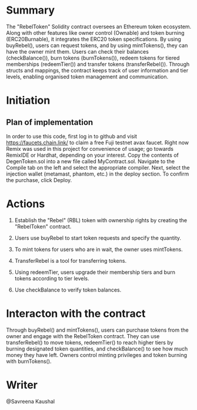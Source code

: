 # Summary
The "RebelToken" Solidity contract oversees an Ethereum token ecosystem. Along with other features like owner control (Ownable) and token burning (ERC20Burnable), it integrates the ERC20 token specifications. By using buyRebel(), users can request tokens, and by using mintTokens(), they can have the owner mint them. Users can check their balances (checkBalance()), burn tokens (burnTokens()), redeem tokens for tiered memberships (redeemTier()) and transfer tokens (transferRebel()). Through structs and mappings, the contract keeps track of user information and tier levels, enabling organised token management and communication.

# Initiation
## Plan of implementation
In order to use this code, first log in to github and visit https://faucets.chain.link/ to claim a free Fuji testnet avax faucet. Right now Remix was used in this project for convenience of usage; go towards RemixIDE or Hardhat, depending on your interest. Copy the contents of DegenToken.sol into a new file called MyContract.sol. Navigate to the Compile tab on the left and select the appropriate compiler. Next, select the injection wallet (metamast, phantom, etc.) in the deploy section. To confirm the purchase, click Deploy.

# Actions

1. Establish the "Rebel" (RBL) token with ownership rights by creating the "RebelToken" contract.

2. Users use buyRebel to start token requests and specify the quantity.

3. To mint tokens for users who are in wait, the owner uses mintTokens.

4. TransferRebel is a tool for transferring tokens.

5. Using redeemTier, users upgrade their membership tiers and burn tokens according to tier levels.

6. Use checkBalance to verify token balances.


# Interacton with the contract

Through buyRebel() and mintTokens(), users can purchase tokens from the owner and engage with the RebelToken contract. They can use transferRebel() to move tokens, redeemTier() to reach higher tiers by burning designated token quantities, and checkBalance() to see how much money they have left. Owners control minting privileges and token burning with burnTokens().


# Writer

@Savreena Kaushal
